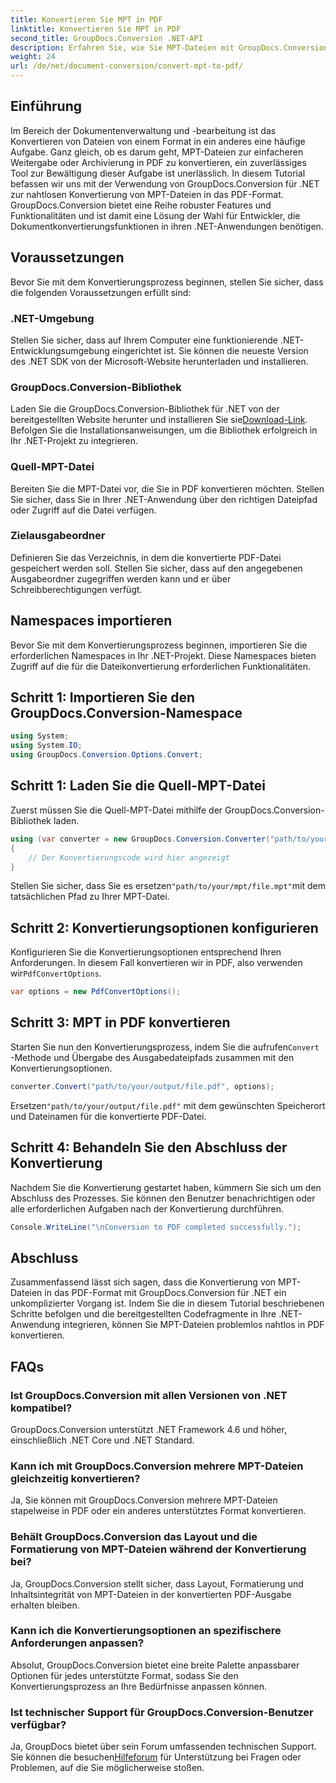 ```yaml
---
title: Konvertieren Sie MPT in PDF
linktitle: Konvertieren Sie MPT in PDF
second_title: GroupDocs.Conversion .NET-API
description: Erfahren Sie, wie Sie MPT-Dateien mit GroupDocs.Conversion für .NET mühelos in PDF konvertieren. Befolgen Sie unsere Schritt-für-Schritt-Anleitung zur Integration und effizienten Dokumentenverwaltung.
weight: 24
url: /de/net/document-conversion/convert-mpt-to-pdf/
---
```

## Einführung
Im Bereich der Dokumentenverwaltung und -bearbeitung ist das Konvertieren von Dateien von einem Format in ein anderes eine häufige Aufgabe. Ganz gleich, ob es darum geht, MPT-Dateien zur einfacheren Weitergabe oder Archivierung in PDF zu konvertieren, ein zuverlässiges Tool zur Bewältigung dieser Aufgabe ist unerlässlich. In diesem Tutorial befassen wir uns mit der Verwendung von GroupDocs.Conversion für .NET zur nahtlosen Konvertierung von MPT-Dateien in das PDF-Format. GroupDocs.Conversion bietet eine Reihe robuster Features und Funktionalitäten und ist damit eine Lösung der Wahl für Entwickler, die Dokumentkonvertierungsfunktionen in ihren .NET-Anwendungen benötigen.
## Voraussetzungen
Bevor Sie mit dem Konvertierungsprozess beginnen, stellen Sie sicher, dass die folgenden Voraussetzungen erfüllt sind:
### .NET-Umgebung
Stellen Sie sicher, dass auf Ihrem Computer eine funktionierende .NET-Entwicklungsumgebung eingerichtet ist. Sie können die neueste Version des .NET SDK von der Microsoft-Website herunterladen und installieren.
### GroupDocs.Conversion-Bibliothek
 Laden Sie die GroupDocs.Conversion-Bibliothek für .NET von der bereitgestellten Website herunter und installieren Sie sie[Download-Link](https://releases.groupdocs.com/conversion/net/). Befolgen Sie die Installationsanweisungen, um die Bibliothek erfolgreich in Ihr .NET-Projekt zu integrieren.
### Quell-MPT-Datei
Bereiten Sie die MPT-Datei vor, die Sie in PDF konvertieren möchten. Stellen Sie sicher, dass Sie in Ihrer .NET-Anwendung über den richtigen Dateipfad oder Zugriff auf die Datei verfügen.
### Zielausgabeordner
Definieren Sie das Verzeichnis, in dem die konvertierte PDF-Datei gespeichert werden soll. Stellen Sie sicher, dass auf den angegebenen Ausgabeordner zugegriffen werden kann und er über Schreibberechtigungen verfügt.

## Namespaces importieren
Bevor Sie mit dem Konvertierungsprozess beginnen, importieren Sie die erforderlichen Namespaces in Ihr .NET-Projekt. Diese Namespaces bieten Zugriff auf die für die Dateikonvertierung erforderlichen Funktionalitäten.
## Schritt 1: Importieren Sie den GroupDocs.Conversion-Namespace
```csharp
using System;
using System.IO;
using GroupDocs.Conversion.Options.Convert;
```
## Schritt 1: Laden Sie die Quell-MPT-Datei
Zuerst müssen Sie die Quell-MPT-Datei mithilfe der GroupDocs.Conversion-Bibliothek laden.
```csharp
using (var converter = new GroupDocs.Conversion.Converter("path/to/your/mpt/file.mpt"))
{
    // Der Konvertierungscode wird hier angezeigt
}
```
 Stellen Sie sicher, dass Sie es ersetzen`"path/to/your/mpt/file.mpt"`mit dem tatsächlichen Pfad zu Ihrer MPT-Datei.
## Schritt 2: Konvertierungsoptionen konfigurieren
 Konfigurieren Sie die Konvertierungsoptionen entsprechend Ihren Anforderungen. In diesem Fall konvertieren wir in PDF, also verwenden wir`PdfConvertOptions`.
```csharp
var options = new PdfConvertOptions();
```
## Schritt 3: MPT in PDF konvertieren
 Starten Sie nun den Konvertierungsprozess, indem Sie die aufrufen`Convert` -Methode und Übergabe des Ausgabedateipfads zusammen mit den Konvertierungsoptionen.
```csharp
converter.Convert("path/to/your/output/file.pdf", options);
```
 Ersetzen`"path/to/your/output/file.pdf"` mit dem gewünschten Speicherort und Dateinamen für die konvertierte PDF-Datei.
## Schritt 4: Behandeln Sie den Abschluss der Konvertierung
Nachdem Sie die Konvertierung gestartet haben, kümmern Sie sich um den Abschluss des Prozesses. Sie können den Benutzer benachrichtigen oder alle erforderlichen Aufgaben nach der Konvertierung durchführen.
```csharp
Console.WriteLine("\nConversion to PDF completed successfully.");
```

## Abschluss
Zusammenfassend lässt sich sagen, dass die Konvertierung von MPT-Dateien in das PDF-Format mit GroupDocs.Conversion für .NET ein unkomplizierter Vorgang ist. Indem Sie die in diesem Tutorial beschriebenen Schritte befolgen und die bereitgestellten Codefragmente in Ihre .NET-Anwendung integrieren, können Sie MPT-Dateien problemlos nahtlos in PDF konvertieren.
## FAQs
### Ist GroupDocs.Conversion mit allen Versionen von .NET kompatibel?
GroupDocs.Conversion unterstützt .NET Framework 4.6 und höher, einschließlich .NET Core und .NET Standard.
### Kann ich mit GroupDocs.Conversion mehrere MPT-Dateien gleichzeitig konvertieren?
Ja, Sie können mit GroupDocs.Conversion mehrere MPT-Dateien stapelweise in PDF oder ein anderes unterstütztes Format konvertieren.
### Behält GroupDocs.Conversion das Layout und die Formatierung von MPT-Dateien während der Konvertierung bei?
Ja, GroupDocs.Conversion stellt sicher, dass Layout, Formatierung und Inhaltsintegrität von MPT-Dateien in der konvertierten PDF-Ausgabe erhalten bleiben.
### Kann ich die Konvertierungsoptionen an spezifischere Anforderungen anpassen?
Absolut, GroupDocs.Conversion bietet eine breite Palette anpassbarer Optionen für jedes unterstützte Format, sodass Sie den Konvertierungsprozess an Ihre Bedürfnisse anpassen können.
### Ist technischer Support für GroupDocs.Conversion-Benutzer verfügbar?
 Ja, GroupDocs bietet über sein Forum umfassenden technischen Support. Sie können die besuchen[Hilfeforum](https://forum.groupdocs.com/c/conversion/11) für Unterstützung bei Fragen oder Problemen, auf die Sie möglicherweise stoßen.
